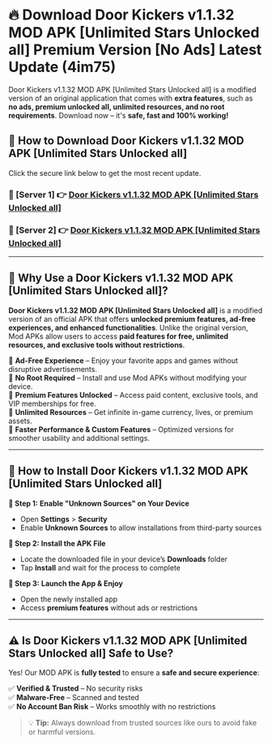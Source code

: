 # 🔥 Download Door Kickers v1.1.32 MOD APK [Unlimited Stars Unlocked all] Premium Version [No Ads] Latest Update (4im75) 

Door Kickers v1.1.32 MOD APK [Unlimited Stars Unlocked all] is a modified version of an original application that comes with **extra features**, such as **no ads, premium unlocked all, unlimited resources, and no root requirements**. Download now – it's **safe, fast and 100% working!**

## **📱 How to Download Door Kickers v1.1.32 MOD APK [Unlimited Stars Unlocked all]**  

Click the secure link below to get the most recent update.  

 ### **📌 [Server 1] 👉** [Door Kickers v1.1.32 MOD APK [Unlimited Stars Unlocked all]](https://apkcomod.com?title=Door_Kickers_v1.1.32_MOD_APK_[Unlimited_Stars_Unlocked_all])

 ### **📌 [Server 2] 👉** [Door Kickers v1.1.32 MOD APK [Unlimited Stars Unlocked all]](https://apkcomod.com?title=Door_Kickers_v1.1.32_MOD_APK_[Unlimited_Stars_Unlocked_all])

---

## **🤖 Why Use a Door Kickers v1.1.32 MOD APK [Unlimited Stars Unlocked all]?**  

**Door Kickers v1.1.32 MOD APK [Unlimited Stars Unlocked all]** is a modified version of an official APK that offers **unlocked premium features, ad-free experiences, and enhanced functionalities**. Unlike the original version, Mod APKs allow users to access **paid features for free, unlimited resources, and exclusive tools without restrictions**.

🔽 **Ad-Free Experience** – Enjoy your favorite apps and games without disruptive advertisements.  
🔽 **No Root Required** – Install and use Mod APKs without modifying your device.  
🔽 **Premium Features Unlocked** – Access paid content, exclusive tools, and VIP memberships for free.  
🔽 **Unlimited Resources** – Get infinite in-game currency, lives, or premium assets.  
🔽 **Faster Performance & Custom Features** – Optimized versions for smoother usability and additional settings.  

---

## **🚀 How to Install Door Kickers v1.1.32 MOD APK [Unlimited Stars Unlocked all]**  

**🔹 Step 1:** **Enable "Unknown Sources" on Your Device**  
- Open **Settings** > **Security**  
- Enable **Unknown Sources** to allow installations from third-party sources  

**🔹 Step 2:** **Install the APK File**  
- Locate the downloaded file in your device’s **Downloads** folder  
- Tap **Install** and wait for the process to complete  

**🔹 Step 3:** **Launch the App & Enjoy**  
- Open the newly installed app  
- Access **premium features** without ads or restrictions  

---

## **⚠️ Is Door Kickers v1.1.32 MOD APK [Unlimited Stars Unlocked all] Safe to Use?**  

Yes! Our MOD APK is **fully tested** to ensure a **safe and secure experience**:

✅ **Verified & Trusted** – No security risks  
✅ **Malware-Free** – Scanned and tested  
✅ **No Account Ban Risk** – Works smoothly with no restrictions  

> 💡 **Tip:** Always download from trusted sources like ours to avoid fake or harmful versions.